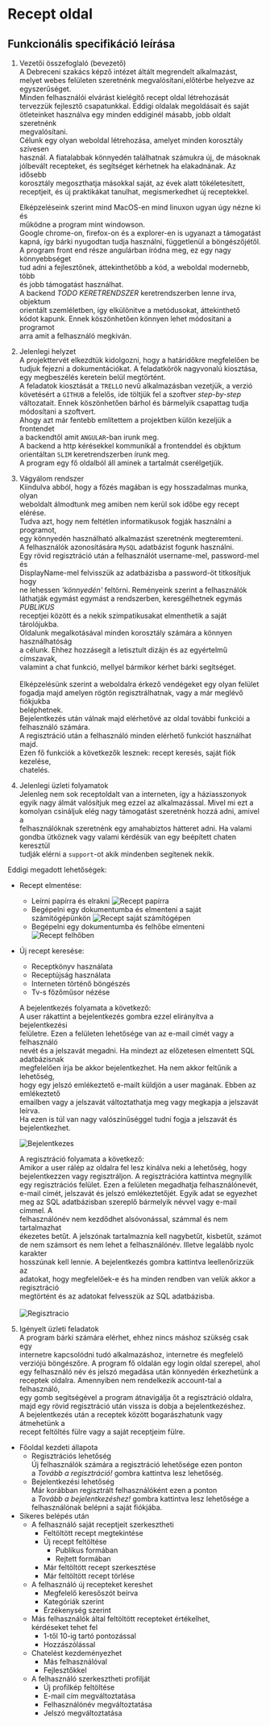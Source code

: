 # Recept oldal

Funkcionális specifikáció leírása
---

1. Vezetői összefoglaló (bevezető) </br>
   A Debreceni szakács képző intézet áltált megrendelt alkalmazást, <br/>
   melyet webes felületen szeretnénk megvalósítani,előtérbe helyezve az </br>
   egyszerűséget.</br>
   Minden felhasználói elvárást kielégítő recept oldal létrehozását </br>
   tervezzük fejlesztő csapatunkkal. Eddigi oldalak megoldásait és saját </br>
   ötleteinket használva egy minden eddiginél másabb, jobb oldalt szeretnénk</br>
   megvalósítani. <br/>
   Célunk egy olyan weboldal létrehozása, amelyet minden korosztály szívesen </br>
   használ. A fiatalabbak könnyedén találhatnak számukra új, de másoknak </br>
   jólbevált recepteket, és segítséget kérhetnek ha elakadnának. Az idősebb </br>
   korosztály megoszthatja másokkal saját, az évek alatt tökéletesített, </br>
   receptjeit, és új praktikákat tanulhat, megismerkedhet új receptekkel.</br>

   Elképzeléseink szerint mind MacOS-en mind linuxon ugyan úgy nézne ki és</br>
   működne a program mint windowson.</br>
   Google chrome-on, firefox-on és a explorer-en is ugyanazt a támogatást </br>
   kapná, így bárki nyugodtan tudja használni, függetlenül a böngészőjétől.</br>
   A program front end része angulárban íródna meg, ez egy nagy könnyebbséget</br>
   tud adni a fejlesztőnek, áttekinthetőbb a kód, a weboldal modernebb, több </br>
   és jobb támogatást használhat.</br>
   A backend *TODO KERETRENDSZER* keretrendszerben lenne írva, objektum</br>
   orientált szemléletben, így elkülönitve a metódusokat, áttekinthető</br>
   kódot kapunk. Ennek köszönhetően könnyen lehet módositani a programot</br>
   arra amit a felhasználó megkiván.</br>
    
2. Jelenlegi helyzet<br/>
   A projekttervét elkezdtük kidolgozni, hogy a határidőkre megfelelően be<br/>
   tudjuk fejezni a dokumentációkat. A feladatkörök nagyvonalú kiosztása, <br/>
   egy megbeszélés keretein belül megtörtént. <br/>
   A feladatok kiosztását a `TRELLO` nevű alkalmazásban vezetjük, a verzió <br/>
   követésért a `GITHUB` a felelős, ide töltjük fel a szoftver _step-by-step_ <br/>
   változatait. Ennek köszönhetően bárhol és bármelyik csapattag tudja <br/>
   módosítani a szoftvert.<br/>
   Ahogy azt már fentebb említettem a projektben külön kezeljük a frontendet<br/>
   a backendtől amit `ANGULAR`-ban irunk meg. <br/>
   A backend a http kérésekkel kommunikál a frontenddel és objktum<br/>
   orientáltan `SLIM` keretrendszerben írunk meg.<br/>
   A program egy fő oldalból áll aminek a tartalmát cserélgetjük.<br/>

3. Vágyálom rendszer <br/>
   Kiindulva abból, hogy a főzés magában is egy hosszadalmas munka, olyan <br/>
   weboldalt álmodtunk meg amiben nem kerül sok időbe egy recept elérése. <br/>
   Tudva azt, hogy nem feltétlen informatikusok fogják használni a programot, <br/>
   egy könnyedén használható alkalmazást szeretnénk megteremteni. <br/>
   A felhasználók azonosítására `MySQL` adatbázist fogunk használni. <br/>
   Egy rövid regisztráció után a felhasználót username-mel, password-mel és <br/>
   DisplayName-mel felvisszük az adatbázisba a password-öt titkosítjuk hogy <br/>
   ne lehessen _'könnyedén'_ feltörni. Reményeink szerint a felhasználók <br/>
   láthatják egymást egymást a rendszerben, keresgélhetnek egymás *PUBLIKUS* <br/>
   receptjei között és a nekik szimpatikusakat elmenthetik a saját tárolójukba.<br/>
   Oldalunk megalkotásával minden korosztály számára a könnyen használhatóság<br/>
   a célunk. Ehhez hozzásegít a letisztult dizájn és az egyértelmű címszavak, </br>
   valamint a chat funkció, mellyel bármikor kérhet bárki segítséget. </br>
   </br>Elképzelésünk szerint a weboldalra érkező vendégeket egy olyan felület<br/>
   fogadja majd amelyen rögtön regisztrálhatnak, vagy a már meglévő fiókjukba </br>
   beléphetnek.<br/>
   Bejelentkezés után válnak majd elérhetővé az oldal további funkciói a  </br>
   felhasználó számára. <br/>
   A regisztráció után a felhasználó minden elérhető funkciót használhat majd.<br/>
   Ezen fő funkciók a következők lesznek: recept keresés, saját fiók kezelése, </br>
   chatelés. <br/>

4. Jelenlegi üzleti folyamatok<br/>
   Jelenleg nem sok receptoldalt van a interneten, így a háziasszonyok <br/>
   egyik nagy álmát valósítjuk meg ezzel az alkalmazással. Mivel mi ezt a <br/>
   komolyan csináljuk elég nagy támogatást szeretnénk hozzá adni, amivel a <br/>
   felhasználóknak szeretnénk egy amahabiztos hátteret adni. Ha valami <br/>
   gondba ütköznek vagy valami kérdésük van egy beépített chaten keresztül <br/>
   tudják elérni a `support`-ot akik mindenben segítenek nekik. <br/>

  Eddigi megadott lehetőségek: <br/>
  * Recept elmentése:
    * Leírni papírra és elrakni
    ![Recept papírra](Folyamat_abrak/recept_papirra.jpg)<br/>
    * Begépelni egy dokumentumba és elmenteni a saját számítógépünkön
    ![Recept saját számítógépen](Folyamat_abrak/recept_sajat_gepen.jpg)<br/>
    * Begépelni egy dokumentumba és felhőbe elmenteni
    ![Recept felhőben](Folyamat_abrak/recept_felhoben.jpg)<br/>
  * Új recept keresése:
    * Receptkönyv használata
    * Receptújság használata
    * Interneten történő böngészés
    * Tv-s főzőműsor nézése

	
	A bejelentkezés folyamata a következő:<br/>
	A user rákattint a bejelentkezés gombra ezzel elirányítva a bejelentkezési<br/>
	felületre. Ezen a felületen lehetősége van az e-mail címét vagy a felhasználó<br/>
	nevét és a jelszavát megadni. Ha mindezt az előzetesen elmentett SQL adatbázisnak <br/>
	megfelelően írja be akkor bejelentkezhet. Ha nem akkor feltűnik a lehetőség, <br/>
	hogy egy jelszó emlékeztető e-mailt küldjön a user magának. Ebben az emlékeztető <br/>
	emailben vagy a jelszavát változtathatja meg vagy megkapja a jelszavát leírva. <br/>
	Ha ezen is túl van nagy valószínűséggel tudni fogja a jelszavát és bejelentkezhet.<br/>
	
	
	
	![Bejelentkezes](https://github.com/Vamosz/UNIDEB_2019_1_1_A-Csoda-Csapat/blob/master/Dokumentaciok/Folyamat_abrak/bejelentkezes.PNG)<br/>

	
	A regisztráció folyamata a következő: <br/>
	Amikor a user rálép az oldalra fel lesz kínálva neki a lehetőség, hogy <br/>
	bejelentkezzen vagy regisztráljon. A regisztrációra kattintva megnyílik<br/>
	egy regisztrációs felület. Ezen a felületen megadhatja felhasználónevét,<br/>
	e-mail címét, jelszavát és jelszó emlékeztetőjét. Egyik adat se egyezhet<br/>
	meg az SQL adatbázisban szereplő bármelyik névvel vagy e-mail címmel. A <br/>
	felhasználónév nem kezdődhet alsóvonással, számmal és nem tartalmazhat <br/>
	ékezetes betűt. A jelszónak tartalmaznia kell nagybetűt, kisbetűt, számot <br/>
	de nem számsort és nem lehet a felhasználónév. Illetve legalább nyolc karakter<br/>
	hosszúnak kell lennie. A bejelentkezés gombra kattintva leellenőrizzük az <br/>
	adatokat, hogy megfelelőek-e és ha minden rendben van velük akkor a regisztráció <br/>
	megtörtént és az adatokat felvesszük az SQL adatbázisba.<br/>
	<br/>
	![Regisztracio](https://github.com/Vamosz/UNIDEB_2019_1_1_A-Csoda-Csapat/blob/master/Dokumentaciok/Folyamat_abrak/reg_log.PNG)<br/>

5. Igényelt üzleti feladatok <br/>
   A program bárki számára elérhet, ehhez nincs máshoz szükség csak egy <br/>
   internetre kapcsolódni tudó alkalmazáshoz, internetre és megfelelő <br/>
   verziójú böngészőre. A program fő oldalán egy login oldal szerepel, ahol<br/>
   egy felhasználó név és jelszó megadása után könnyedén érkezhetünk a <br/>
   receptek oldalra. Amennyiben nem rendelkezik account-tal a felhasználó, <br/>
   egy gomb segitségével a program átnavigálja őt a regisztráció oldalra, <br/>
   majd egy rövid regisztráció után vissza is dobja a bejelentkezéshez. <br/>
   A bejelentkezés után a receptek között bogarászhatunk vagy átmehetünk a<br/>
   recept feltöltés fülre vagy a saját receptjeim fülre.<br/>

  * Főoldal kezdeti állapota 
     * Regisztrációs lehetőség<br/>
       Új felhasználók számára a regisztráció lehetősége ezen ponton <br/>
       a _Tovább a regisztráció!_ gombra kattintva lesz lehetőség.
     * Bejelentkezési lehetőség <br/>
       Már korábban regisztrált felhasználóként ezen a ponton <br/>
       a _Tovább a bejelentkezéshez!_ gombra kattintva lesz lehetősége a <br/>
       felhasználónak belépni a saját fiókjába.
  * Sikeres belépés után 
     * A felhasználó saját receptjeit szerkesztheti
        * Feltöltött recept megtekintése
        * Új recept feltöltése
           * Publikus formában
           * Rejtett formában
        * Már feltöltött recept szerkesztése
        * Már feltöltött recept törlése
     * A felhasználó új recepteket kereshet
        * Megfelelő keresőszót beírva
        * Kategóriák szerint
        * Érzékenység szerint
     * Más felhasználók által feltöltött recepteket értékelhet, <br/>
       kérdéseket tehet fel
        * 1-től 10-ig tartó pontozással
        * Hozzászólással
     * Chatelést kezdeményezhet
        * Más felhasználóval
        * Fejlesztőkkel
     * A felhasználó szerkesztheti profilját
        * Új profilkép feltöltése
        * E-mail cím megváltoztatása
        * Felhasználónév megváltoztatása
        * Jelszó megváltoztatása

